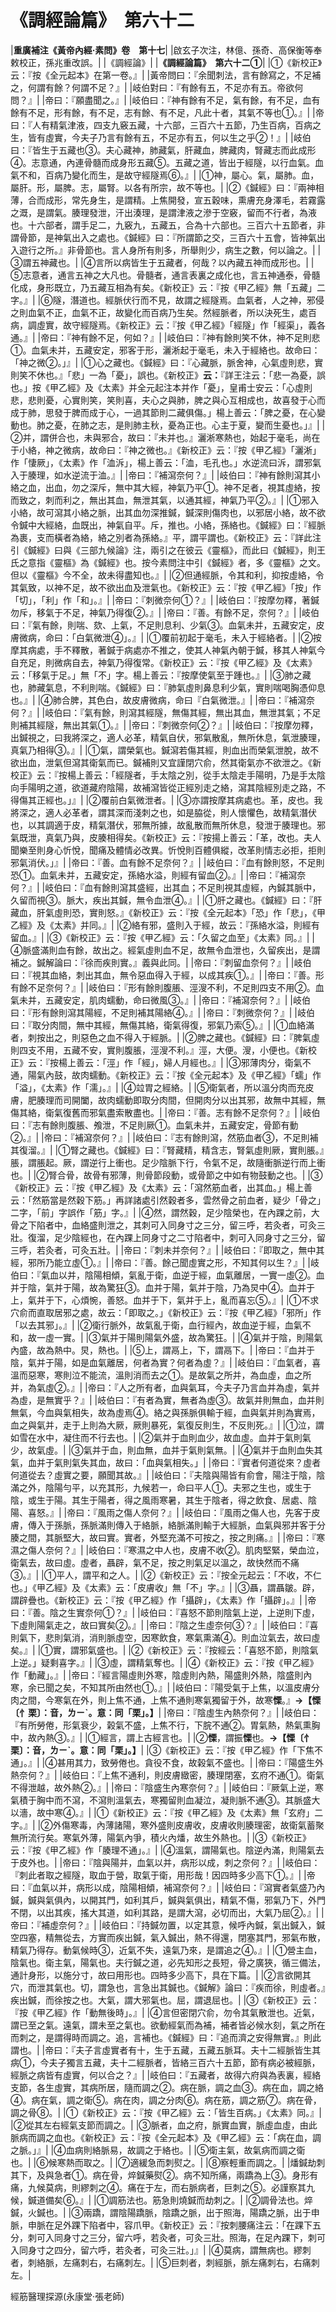 # 《調經論篇》　第六十二

|**重廣補注《黃帝內經·素問》卷　第十七**|
|啟玄子次注，林億、孫奇、高保衡等奉敕校正，孫兆重改誤。|
|《調經論》|
|**《調經論篇》　第六十二①**|
|①《新校正》云：『按《全元起本》在第一卷。』|
|黃帝問曰：『余聞刺法，言有餘寫之，不足補之，何謂有餘？何謂不足？』|
|岐伯對曰：『有餘有五，不足亦有五。帝欲何問？』|
|帝曰：『願盡聞之。』|
|岐伯曰：『神有餘有不足，氣有餘，有不足，血有餘有不足，形有餘，有不足，志有餘、有不足，凡此十者，其氣不等也①。』|
|帝曰：『人有精氣津液，四支九竅五藏，十六部，三百六十五節，乃生百病，百病之生，皆有虛實，今夫子乃言有餘有五，不足亦有五，何以生之乎②！』|
|岐伯曰：『皆生于五藏也③。夫心藏神，肺藏氣，肝藏血，脾藏肉，腎藏志而此成形④。志意通，內連骨髓而成身形五藏⑤。五藏之道，皆出于經隧，以行血氣。血氣不和，百病乃變化而生，是故守經隧焉⑥。』|
|①神，屬心。氣，屬肺。血，屬肝。形，屬脾。志，屬腎。以各有所宗，故不等也。|
|②《鍼經》曰：『兩神相薄，合而成形，常先身生，是謂精。上焦開發，宣五穀味，熏膚充身澤毛，若霧露之溉，是謂氣。腠理發泄，汗出湊理，是謂津液之滲于空竅，留而不行者，為液也。十六部者，謂手足二，九竅九，五藏五，合為十六部也。三百六十五節者，非謂骨節，是神氣出入之處也。《鍼經》曰：『所謂節之交，三百六十五會，皆神氣出入遊行之所。』非骨節也。言人身所有則多，所舉則少，病生之數，何以論之。|
|③謂五神藏也。|
|④言所以病皆生于五藏者，何哉？以內藏五神而成形也。|
|⑤志意者，通言五神之大凡也。骨髓者，通言表裏之成化也，言五神通泰，骨髓化成，身形既立，乃五藏互相為有矣。《新校正》云：『按《甲乙經》無「五藏」二字。』|
|⑥隧，潛道也。經脈伏行而不見，故謂之經隧焉。血氣者，人之神，邪侵之則血氣不正，血氣不正，故變化而百病乃生矣。然經脈者，所以決死生，處百病，調虛實，故守經隧焉。《新校正》云：『按《甲乙經》「經隧」作「經渠」，義各通。』|
|帝曰：『神有餘不足，何如？』|
|岐伯曰：『神有餘則笑不休，神不足則悲①。血氣未并，五藏安定，邪客于形，灑淅起于毫毛，未入于經絡也。故命曰：「神之微②。」』|
|①心之藏也。《鍼經》曰：『心藏脈，脈舍神，心氣虛則悲，實則笑不休也。』「悲」一為「憂」，誤也。《新校正》**云：**『詳王注云：「悲一為憂，誤也。」按《甲乙經》及《太素》并全元起注本并作「憂」，皇甫士安云：「心虛則悲，悲則憂，心實則笑，笑則喜，夫心之與肺，脾之與心互相成也，故喜發于心而成于肺，思發于脾而成于心，一過其節則二藏俱傷。」楊上善云：「脾之憂，在心變動也。肺之憂，在肺之志，是則肺主秋，憂為正也。心主于夏，變而生憂也。」』|
|②并，謂併合也，未與邪合，故曰：『未并也。』灑淅寒熱也，始起于毫毛，尚在于小絡，神之微病，故命曰：『神之微也。』《新校正》云：『按《甲乙經》「灑淅」作「悽厥」，《太素》作「洫泝」，楊上善云：「洫，毛孔也。」水逆流曰泝，謂邪氣入于腠理，如水逆流于洫。』|
|帝曰：『補瀉奈何？』|
|岐伯曰：『神有餘則瀉其小絡之血，出血，勿之深斥，無中其大經，神氣乃平①。神不足者，視其虛絡，按而致之，刺而利之，無出其血，無泄其氣，以通其經，神氣乃平②。』|
|①邪入小絡，故可瀉其小絡之脈，出其血勿深推鍼，鍼深則傷肉也，以邪居小絡，故不欲令鍼中大經絡，血既出，神氣自平。斥，推也。小絡，孫絡也。《鍼經》曰：『經脈為裹，支而橫者為絡，絡之別者為孫絡。』平，謂平謂也。《新校正》云：『詳此注引《鍼經》曰與《三部九候論》注，兩引之在彼云《靈樞》，而此曰《鍼經》，則王氏之意指《靈樞》為《鍼經》也。按今素問注中引《鍼經》者，多《靈樞》之文。但以《靈樞》今不全，故未得盡知也。』|
|②但通經脈，令其和利，抑按虛絡，令其氣致，以神不足，故不欲出血及泄氣也。《新校正》云：『按《甲乙經》「按」作「切」，「利」作「和」。』|
|帝曰：『刺微奈何①？』|
|岐伯曰：『按摩勿釋，著鍼勿斥，移氣于不足，神氣乃得復②。』|
|帝曰：『善。有餘不足，奈何？』|
|岐伯曰：『氣有餘，則喘、欬、上氣，不足則息利、少氣③。血氣未并，五藏安定，皮膚微病，命曰：「白氣微泄④」。』|
|①覆前初起于毫毛，未入于經絡者。|
|②按摩其病處，手不釋散，著鍼于病處亦不推之，使其人神氣內朝于鍼，移其人神氣今自充足，則微病自去，神氣乃得復常。《新校正》云：『按《甲乙經》及《太素》云：「移氣于足。」無「不」字。楊上善云：『按摩使氣至于踵也。』|
|③肺之藏也，肺藏氣息，不利則喘。《鍼經》曰：『肺氣虛則鼻息利少氣，實則喘喝胸憑仰息也。』|
|④肺合脾，其色白，故皮膚微病，命曰『白氣微泄。』|
|帝曰：『補瀉奈何？』|
|岐伯曰：『氣有餘，則瀉其經隧，無傷其經，無出其血，無泄其氣；不足則補其經隧，無出其氣①。』|
|帝曰：『刺微奈何②？』|
|岐伯曰：『按摩勿釋，出鍼視之，曰我將深之，適人必革，精氣自伏，邪氣散亂，無所休息，氣泄腠理，真氣乃相得③。』|
|①氣，謂榮氣也。鍼瀉若傷其經，則血出而榮氣泄脫，故不欲出血，泄氣但瀉其衛氣而已。鍼補則又宜謹閉穴俞，然其衛氣亦不欲泄之。《新校正》云：『按楊上善云：「經隧者，手太陰之別，從手太陰走手陽明，乃是手太陰向手陽明之道，欲道藏府陰陽，故補瀉皆從正經別走之絡，瀉其陰經別走之路，不得傷其正經也。」』|
|②覆前白氣微泄者。|
|③亦謂按摩其病處也。革，皮也。我將深之，適人必革者，謂其深而淺刺之也，如是脇從，則人懷懼色，故精氣潛伏也，以其調適于皮，精氣潛伏，邪無所據，故亂散而無所休息，發泄于腠理也。邪氣既泄，真氣乃與，皮腠相得矣。《新校正》云：『按揚上善云：「革，改也。夫人聞樂至則身心忻悅，聞痛及體情必改異。忻悅則百體俱縱，改革則情志必拒，拒則邪氣消伏。」』|
|帝曰：『善。血有餘不足奈何？』|
|岐伯曰：『血有餘則怒，不足則恐①。血氣未并，五藏安定，孫絡水溢，則經有留血②。』|
|帝曰：『補瀉奈何？』|
|岐伯曰：『血有餘則瀉其盛經，出其血；不足則視其虛經，內鍼其脈中，久留而視③。脈大，疾出其鍼，無令血泄④。』|
|①肝之藏也。《鍼經》曰：『肝藏血，肝氣虛則恐，實則怒。』《新校正》云：『按《全元起本》「恐」作「悲」，《甲乙經》及《太素》并同。』|
|②絡有邪，盛則入于經，故云：『孫絡水溢，則經有留血。』|
|③《新校正》云：『按《甲乙經》云：「久留之血至」《太素》同。』|
|④脈盛滿則血有餘，故出之。經氣虛則血不足，故無令血泄也，久留疾出，是謂補之。鍼解論曰：『徐而疾則實。』義與此同。|
|帝曰：『刺留血奈何？』|
|岐伯曰：『視其血絡，刺出其血，無令惡血得入于經，以成其疾①。』|
|帝曰：『善。形有餘不足奈何？』|
|岐伯曰：『形有餘則腹脹、涇溲不利，不足則四支不用②。血氣未并，五藏安定，肌肉蠕動，命曰微風③。』|
|帝曰：『補瀉奈何？』|
|岐伯曰：『形有餘則瀉其陽經，不足則補其陽絡④。』|
|帝曰：『刺微奈何？』|
|岐伯曰：『取分肉間，無中其經，無傷其絡，衛氣得復，邪氣乃索⑤。』|
|①血絡滿者，刺按出之，則惡色之血不得入于經脈。|
|②脾之藏也。《鍼經》曰：『脾氣虛則四支不用，五藏不安，實則腹脹，涇溲不利。』涇，大便。溲，小便也。《新校正》云：『按楊上善云：「涇」作「經」，婦人月經也。』|
|③邪薄肉分，衛氣不通，陽氣內鼓，故肉蠕動。《新校正》云：『按《全元起本》及《甲乙經》「蠕」作「溢」，《太素》作「濡」。』|
|④竝胃之經絡。|
|⑤衛氣者，所以溫分肉而充皮膚，肥腠理而司開闔，故肉蠕動即取分肉間，但開肉分以出其邪，故無中其經，無傷其絡，衛氣復舊而邪氣盡索散盡也。|
|帝曰：『善。志有餘不足奈何？』|
|岐伯曰：『志有餘則腹脹、飧泄，不足則厥①。血氣未并，五藏安定，骨節有動②。』|
|帝曰：『補瀉奈何？』|
|岐伯曰：『志有餘則瀉，然筋血者③，不足則補其復溜。』|
|①腎之藏也。《鍼經》曰：『腎藏精，精含志，腎氣虛則厥，實則脹。』脹，謂脹起。厥，謂逆行上衝也。足少陰脈下行，令氣不足，故隨衝脈逆行而上衝也。|
|②腎合骨，故骨有邪薄，則骨節段動，或骨節之中如有物鼓動之也。|
|③《新校正》云：『按《甲乙經》及《太素》云：「瀉然筋血者，出其血。」楊上善云：「然筋當是然穀下筋。」再詳諸處引然穀者多，雲然骨之前血者，疑少「骨之」二字，「前」字誤作「筋」字。』|
|④然，謂然穀，足少陰榮也，在內踝之前，大骨之下陷者中，血絡盛則泄之，其刺可入同身寸之三分，留三呼，若灸者，可灸三壯。復溜，足少陰經也，在內踝上同身寸之二寸陷者中，刺可入同身寸之三分，留三呼，若灸者，可灸五壯。|
|帝曰：『刺未并奈何？』|
|岐伯曰：『即取之，無中其經，邪所乃能立虛①。』|
|帝曰：『善。餘己聞虛實之形，不知其何以生？』|
|岐伯曰：『氣血以并，陰陽相傾，氣亂于衛，血逆于經，血氣離居，一實一虛②。血并于陰，氣并于陽，故為驚狂③。血并于陽，氣并于陰，乃為炅中④。血并于上，氣并于下，心煩惋，善怒。血并于下，氣并于上，亂而喜忘⑤。』|
|①不求穴俞而直取居邪之處，故云：「即取之。」《新校正》云：『按《甲乙經》「邪所」作「以去其邪」。』|
|②衛行脈外，故氣亂于衛，血行經內，故血逆于經，血氣不和，故一虛一實。|
|③氣并于陽則陽氣外盛，故為驚狂。|
|④氣并于陰，則陽氣內盛，故為熱中。炅，熱也。|
|⑤上，謂鬲上，下，謂鬲下。|
|帝曰：『血并于陰，氣并于陽，如是血氣離居，何者為實？何者為虛？』|
|岐伯曰：『血氣者，喜溫而惡寒，寒則泣不能流，溫則消而去之①。是故氣之所并，為血虛，血之所并，為氣虛②。』|
|帝曰：『人之所有者，血與氣耳，今夫子乃言血并為虛，氣并為虛，是無實乎？』|
|岐伯曰：『有者為實，無者為虛③。故氣并則無血，血并則無氣，今血與氣相失，故為虛焉④。絡之與孫脈俱輸于經，血與氣并則為實焉，血之與氣并，走于上則為大厥，厥則暴死，氣復反則生，不反則死。』|
|①泣，謂如雪在水中，凝住而不行去也。|
|②氣并于血則血少，故血虛。血并于氣則氣少，故氣虛。|
|③氣并于血，則血無，血并于氣則氣無。|
|④氣并于血則血失其氣，血并于氣則氣失其血，故曰：「血與氣相失。」|
|帝曰：『實者何道從來？虛者何道從去？虛實之要，願聞其故。』|
|岐伯曰：『夫陰與陽皆有俞會，陽注于陰，陰滿之外，陰陽勻平，以充其形，九候若一，命曰平人①。夫邪之生也，或生于陰，或生于陽。其生于陽者，得之風雨寒暑，其生于陰者，得之飲食、居處、陰陽、喜怒。』|
|帝曰：『風雨之傷人奈何？』|
|岐伯曰：『風雨之傷人也，先客于皮膚，傳入于孫脈，孫脈滿則傳入于絡脈，絡脈滿則輸于大經脈，血氣與邪并客于分腠之間，其脈堅大，故曰實。實者，外堅充滿不可按之，按之則痛。』|
|帝曰：『寒濕之傷人奈何？』|
|岐伯曰：『寒濕之中人也，皮膚不收②。肌肉堅緊，榮血泣，衛氣去，故曰虛。虛者，聶辟，氣不足，按之則氣足以溫之，故快然而不痛③。』|
|①平人，謂平和之人。|
|②《新校正》云：『按全元起云：「不收，不仁也。」《甲乙經》及《太素》云：「皮膚收」無「不」字。』|
|③聶，謂聶皺。辟，謂辟疊也。《新校正》云：『按《甲乙經》作「攝辟」，《太素》作「攝辟」。』|
|帝曰：『善。陰之生實奈何①？』|
|岐伯曰：『喜怒不節則陰氣上逆，上逆則下虛，下虛則陽氣走之，故曰實矣②。』|
|帝曰：『陰之生虛奈何③？』|
|岐伯曰：『喜則氣下，悲則氣消，消則脈虛空，因寒飲食，寒氣熏滿④。則血泣氣去，故曰虛矣。』|
|①實，謂邪氣盛也。|
|②《新校正》云：『按經云：「喜怒不節，則陰氣上逆。」疑剩喜字。』|
|③虛，謂精氣奪也。|
|④《新校正》云：『按《甲乙經》作「動藏」。』|
|帝曰：『經言陽虛則外寒，陰虛則內熱，陽盛則外熱，陰盛則內寒，余已聞之矣，不知其所由然也①。』|
|岐伯曰：『陽受氣于上焦，以溫皮膚分肉之間，今寒氣在外，則上焦不通，上焦不通則寒氣獨留于外，故寒**慄**。』**→【慄〔忄栗〕：音，ㄌㄧˋ。意：同「栗」。】**|
|帝曰：『陰虛生內熱奈何？』|
|岐伯曰：『有所勞倦，形氣衰少，榖氣不盛，上焦不行，下脘不通②。胃氣熱，熱氣熏胸中，故內熱③。』|
|①經言，謂上古經言也。|
|②**慄**，謂振**慄**也。**→【慄〔忄栗〕：音，ㄌㄧˋ。意：同「栗」。】**|
|③《新校正》云：『按《甲乙經》作「下焦不通」。』|
|④甚用其力，致勞倦也。貪役不食，故榖氣不盛也。|
|帝曰：『陽盛生外熱奈何？』|
|岐伯曰：『上焦不通利，則皮膚緻密，腠理閉塞，玄府不通①。衛氣不得泄越，故外熱②。』|
|帝曰：『陰盛生內寒奈何？』|
|岐伯曰：『厥氣上逆，寒氣積于胸中而不瀉，不瀉則溫氣去，寒獨留則血凝泣，凝則脈不通③。其脈盛大以濇，故中寒④。』|
|①《新校正》云：『按《甲乙經》及《太素》無「玄府」二字。』|
|②外傷寒毒，內薄諸陽，寒外盛則皮膚收，皮膚收則腠理密，故衛氣蓄聚無所流行矣。寒氣外薄，陽氣內爭，積火內燔，故生外熱也。|
|③《新校正》云：『按《甲乙經》作「腠理不通」。』|
|④溫氣，謂陽氣也。陰逆內滿，則陽氣去于皮外也。|
|帝曰：『陰與陽并，血氣以并，病形以成，刺之奈何？』|
|岐伯曰：『刺此者取之經隧，取血于營，取氣于衛，用形哉！因四時多少高下①。』|
|帝曰：『血氣以并，病形以成，陰陽相傾，補瀉奈何？』|
|岐伯曰：『瀉實者氣盛乃內鍼，鍼與氣俱內，以開其門，如利其戶，鍼與氣俱出，精氣不傷，邪氣乃下，外門不閉，以出其疾，搖大其道，如利其路，是謂大瀉，必切而出，大氣乃屈②。』|
|帝曰：『補虛奈何？』|
|岐伯曰：『持鍼勿置，以定其意，候呼內鍼，氣出鍼入，鍼空四塞，精無從去，方實而疾出鍼，氣入鍼出，熱不得還，閉塞其門，邪氣布散，精氣乃得存。動氣候時③，近氣不失，遠氣乃來，是謂追之④。』|
|①營主血，陰氣也。衛主氣，陽氣也。夫行鍼之道，必先知形之長短，骨之廣狹，循三備法，通計身形，以施分寸，故曰用形也。四時多少高下，具在下篇。|
|②言欲開其穴，而泄其氣也。切，謂急也，言急出其鍼也。《鍼解》論曰：『疾而徐，則虛者。』疾出鍼，而徐按之也。大氣，謂大邪氣也。屈，謂退屈也。|
|③《新校正》云：『按《甲乙經》作「動無後時」。』|
|④言但密閉穴俞，勿令其氣散泄也。近氣，謂已至之氣。遠氣，謂未至之氣也。欲動經氣而為補，補者皆必候水刻，氣之所在而刺之，是謂得時而調之。追，言補也。《鍼經》曰：『追而濟之安得無實。』則此謂也。|
|帝曰：『夫子言虛實者有十，生于五藏，五藏五脈耳。夫十二經脈皆生其病①，今夫子獨言五藏，夫十二經脈者，皆絡三百六十五節，節有病必被經脈，經脈之病皆有虛實，何以合之？』|
|岐伯曰：『五藏者，故得六府與為表裏，經絡支節，各生虛實，其病所居，隨而調之②。病在脈，調之血③。病在血，調之絡④。病在氣，調之衛⑤。病在肉，調之分肉⑥。病在筋，調之筋⑦。病在骨，調之骨⑧。|
|①《新校正》云：『按《甲乙經》云：「皆生百病。」《太素》同。』|
|②從其左右經氣支節而調之。|
|③脈者，血之府，脈實血實，脈虛血虛，由此脈病而調之血也。《新校正》云：『按《全元起本》及《甲乙經》云：「病在血，調之脈。」』|
|④血病則絡脈易，故調之于絡也。|
|⑤衛主氣，故氣病而調之衛也。|
|⑥候寒熱而取之。|
|⑦適緩急而刺熨之。|
|⑧察輕重而調之。|
|燔鍼劫刺其下，及與急者①。病在骨，焠鍼藥熨②。病不知所痛，兩蹻為上③。身形有痛，九候莫病，則繆刺之④。痛在于左，而右脈病者，巨刺之⑤。必謹察其九候，鍼道備矣⑥。』|
|①調筋法也。筋急則燒鍼而劫刺之。|
|②調骨法也。焠鍼，火鍼也。|
|③兩蹻，謂陰陽蹻脈，陰蹻之脈，出于照海，陽蹻之脈，出于申脈，申脈在足外踝下陷者中，容爪甲。《新校正》云：『按刺腰痛注云：「在踝下五分，刺可入同身寸之三分，留六呼，若灸者，可灸三壯。照海，在足內踝下，刺可入同身寸之四分，留六呼，若灸者，可灸三壯。」』|
|④莫病，謂無病也。繆刺者，刺絡脈，左痛刺右，右痛刺左。|
|⑤巨刺者，刺經脈，脈左痛刺右，右痛刺左。|


經筋醫理探源(永康堂‧張老師)



